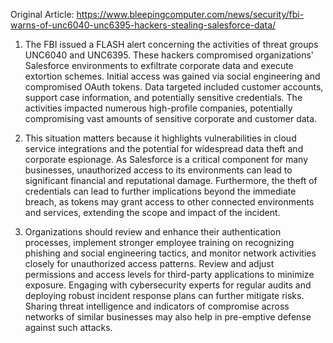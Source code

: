 Original Article: https://www.bleepingcomputer.com/news/security/fbi-warns-of-unc6040-unc6395-hackers-stealing-salesforce-data/

1) The FBI issued a FLASH alert concerning the activities of threat groups UNC6040 and UNC6395. These hackers compromised organizations' Salesforce environments to exfiltrate corporate data and execute extortion schemes. Initial access was gained via social engineering and compromised OAuth tokens. Data targeted included customer accounts, support case information, and potentially sensitive credentials. The activities impacted numerous high-profile companies, potentially compromising vast amounts of sensitive corporate and customer data.

2) This situation matters because it highlights vulnerabilities in cloud service integrations and the potential for widespread data theft and corporate espionage. As Salesforce is a critical component for many businesses, unauthorized access to its environments can lead to significant financial and reputational damage. Furthermore, the theft of credentials can lead to further implications beyond the immediate breach, as tokens may grant access to other connected environments and services, extending the scope and impact of the incident.

3) Organizations should review and enhance their authentication processes, implement stronger employee training on recognizing phishing and social engineering tactics, and monitor network activities closely for unauthorized access patterns. Review and adjust permissions and access levels for third-party applications to minimize exposure. Engaging with cybersecurity experts for regular audits and deploying robust incident response plans can further mitigate risks. Sharing threat intelligence and indicators of compromise across networks of similar businesses may also help in pre-emptive defense against such attacks.